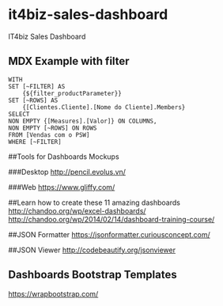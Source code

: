 # it4biz-sales-dashboard
IT4biz Sales Dashboard


## MDX Example with filter

```
WITH
SET [~FILTER] AS
    {${filter_productParameter}}
SET [~ROWS] AS
    {[Clientes.Cliente].[Nome do Cliente].Members}
SELECT
NON EMPTY {[Measures].[Valor]} ON COLUMNS,
NON EMPTY [~ROWS] ON ROWS
FROM [Vendas com o PSW]
WHERE [~FILTER]

```


##Tools for Dashboards Mockups

###Desktop
http://pencil.evolus.vn/

###Web
https://www.gliffy.com/

##Learn how to create these 11 amazing dashboards
http://chandoo.org/wp/excel-dashboards/
http://chandoo.org/wp/2014/02/14/dashboard-training-course/

##JSON Formatter
https://jsonformatter.curiousconcept.com/

##JSON Viewer
http://codebeautify.org/jsonviewer

## Dashboards Bootstrap Templates
https://wrapbootstrap.com/

